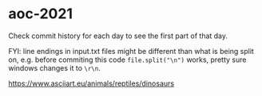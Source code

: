 # aoc-2021

Check commit history for each day to see the first part of that day.

FYI: line endings in input.txt files might be different than what is being split on, e.g. before commiting this code `file.split("\n")` works, pretty sure windows changes it to `\r\n`.

https://www.asciiart.eu/animals/reptiles/dinosaurs
